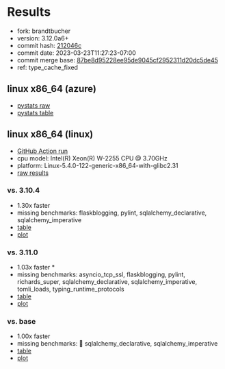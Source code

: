 # Results

- fork: brandtbucher
- version: 3.12.0a6+
- commit hash: [212046c](https://github.com/brandtbucher/cpython/commit/212046c)
- commit date: 2023-03-23T11:27:23-07:00
- commit merge base: [87be8d95228ee95de9045cf2952311d20dc5de45](https://github.com/brandtbucher/cpython/commit/87be8d95228ee95de9045cf2952311d20dc5de45)
- ref: type_cache_fixed

## linux x86_64 (azure)

- [pystats raw](bm-20230323-azure-x86_64-brandtbucher-type_cache_fixed-3.12.0a6%2B-212046c-pystats.json)
- [pystats table](bm-20230323-azure-x86_64-brandtbucher-type_cache_fixed-3.12.0a6%2B-212046c-pystats.md)

## linux x86_64 (linux)

- [GitHub Action run](https://github.com/faster-cpython/benchmarking/actions/runs/4504214103)
- cpu model: Intel(R) Xeon(R) W-2255 CPU @ 3.70GHz
- platform: Linux-5.4.0-122-generic-x86_64-with-glibc2.31
- [raw results](bm-20230323-linux-x86_64-brandtbucher-type_cache_fixed-3.12.0a6%2B-212046c.json)

### vs. 3.10.4

- 1.30x faster
- missing benchmarks: flaskblogging, pylint, sqlalchemy_declarative, sqlalchemy_imperative
- [table](bm-20230323-linux-x86_64-brandtbucher-type_cache_fixed-3.12.0a6%2B-212046c-vs-3.10.4.md)
- [plot](bm-20230323-linux-x86_64-brandtbucher-type_cache_fixed-3.12.0a6%2B-212046c-vs-3.10.4.png)

### vs. 3.11.0

- 1.03x faster \*
- missing benchmarks: asyncio_tcp_ssl, flaskblogging, pylint, richards_super, sqlalchemy_declarative, sqlalchemy_imperative, tomli_loads, typing_runtime_protocols
- [table](bm-20230323-linux-x86_64-brandtbucher-type_cache_fixed-3.12.0a6%2B-212046c-vs-3.11.0.md)
- [plot](bm-20230323-linux-x86_64-brandtbucher-type_cache_fixed-3.12.0a6%2B-212046c-vs-3.11.0.png)

### vs. base

- 1.00x faster
- missing benchmarks: 🔴 sqlalchemy_declarative, sqlalchemy_imperative
- [table](bm-20230323-linux-x86_64-brandtbucher-type_cache_fixed-3.12.0a6%2B-212046c-vs-base.md)
- [plot](bm-20230323-linux-x86_64-brandtbucher-type_cache_fixed-3.12.0a6%2B-212046c-vs-base.png)

